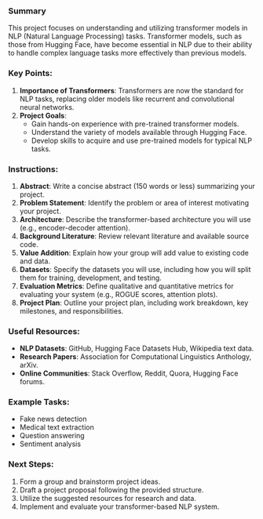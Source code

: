 ### Summary
This project focuses on understanding and utilizing transformer models in NLP (Natural Language Processing) tasks. Transformer models, such as those from Hugging Face, have become essential in NLP due to their ability to handle complex language tasks more effectively than previous models.

### Key Points:
1. **Importance of Transformers**: Transformers are now the standard for NLP tasks, replacing older models like recurrent and convolutional neural networks.
2. **Project Goals**:
   - Gain hands-on experience with pre-trained transformer models.
   - Understand the variety of models available through Hugging Face.
   - Develop skills to acquire and use pre-trained models for typical NLP tasks.

### Instructions:
1. **Abstract**: Write a concise abstract (150 words or less) summarizing your project.
2. **Problem Statement**: Identify the problem or area of interest motivating your project.
3. **Architecture**: Describe the transformer-based architecture you will use (e.g., encoder-decoder attention).
4. **Background Literature**: Review relevant literature and available source code.
5. **Value Addition**: Explain how your group will add value to existing code and data.
6. **Datasets**: Specify the datasets you will use, including how you will split them for training, development, and testing.
7. **Evaluation Metrics**: Define qualitative and quantitative metrics for evaluating your system (e.g., ROGUE scores, attention plots).
8. **Project Plan**: Outline your project plan, including work breakdown, key milestones, and responsibilities.

### Useful Resources:
- **NLP Datasets**: GitHub, Hugging Face Datasets Hub, Wikipedia text data.
- **Research Papers**: Association for Computational Linguistics Anthology, arXiv.
- **Online Communities**: Stack Overflow, Reddit, Quora, Hugging Face forums.

### Example Tasks:
- Fake news detection
- Medical text extraction
- Question answering
- Sentiment analysis

### Next Steps:
1. Form a group and brainstorm project ideas.
2. Draft a project proposal following the provided structure.
3. Utilize the suggested resources for research and data.
4. Implement and evaluate your transformer-based NLP system.